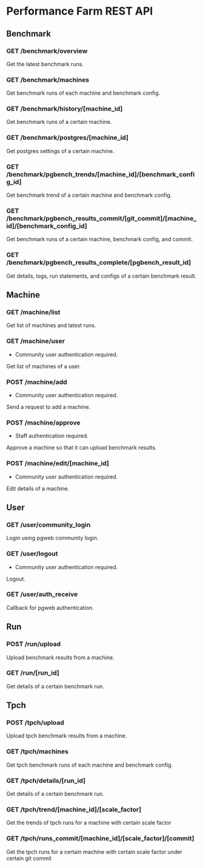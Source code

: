 # Performance Farm REST API


## Benchmark

### GET /benchmark/overview

Get the latest benchmark runs.

### GET /benchmark/machines

Get benchmark runs of each machine and benchmark config.

### GET /benchmark/history/[machine_id]

Get benchmark runs of a certain machine.

### GET /benchmark/postgres/[machine_id]

Get postgres settings of a certain machine.

### GET /benchmark/pgbench_trends/[machine_id]/[benchmark_config_id]

Get benchmark trend of a certain machine and benchmark config.

### GET /benchmark/pgbench_results_commit/[git_commit]/[machine_id]/[benchmark_config_id]

Get benchmark runs of a certain machine, benchmark config, and commit.

### GET /benchmark/pgbench_results_complete/[pgbench_result_id]

Get details, logs, run statements, and configs of a certain benchmark result.


## Machine

### GET /machine/list

Get list of machines and latest runs.

### GET /machine/user

* Community user authentication required.

Get list of machines of a user.

### POST /machine/add

* Community user authentication required.

Send a request to add a machine.

### POST /machine/approve

* Staff authentication required.

Approve a machine so that it can upload benchmark results.

### POST /machine/edit/[machine_id]

* Community user authentication required.

Edit details of a machine.


## User

### GET /user/community_login

Login using pgweb community login.

### GET /user/logout

* Community user authentication required.

Logout.

### GET /user/auth_receive

Callback for pgweb authentication.


## Run

### POST /run/upload

Upload benchmark results from a machine.

### GET /run/[run_id]

Get details of a certain benchmark run.


## Tpch

### POST /tpch/upload

Upload tpch benchmark results from a machine.

### GET /tpch/machines

Get tpch benchmark runs of each machine and benchmark config.

### GET /tpch/details/[run_id]

Get details of a certain benchmark run.

### GET /tpch/trend/[machine_id]/[scale_factor]

Get the trends of tpch runs for a machine with certain scale factor

### GET /tpch/runs_commit/[machine_id]/[scale_factor]/[commit]

Get the tpch runs for a certain machine with certain scale factor under certain git commit